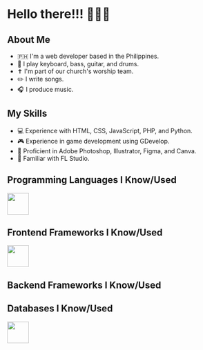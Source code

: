 <link rel="stylesheet" type='text/css' href="https://cdn.jsdelivr.net/gh/devicons/devicon@latest/devicon.min.css" />

<style>
    i{
        font-size: 50px;
    }

    img{
        height: 50px;
    }
</style>

# Hello there!!! 👋👋👋

## About Me

- 🇵🇭 I'm a web developer based in the Philippines.
- 🎹 I play keyboard, bass, guitar, and drums.
- ✝️ I'm part of our church's worship team.
- ✏️ I write songs.
- 🎧 I produce music.

## My Skills

- 💻 Experience with HTML, CSS, JavaScript, PHP, and Python.
- 🎮 Experience in game development using GDevelop.
- 🎨 Proficient in Adobe Photoshop, Illustrator, Figma, and Canva.
- 🎵 Familiar with FL Studio.

## Programming Languages I Know/Used

<i class="devicon-javascript-plain colored"></i>
<i class="devicon-php-plain colored"></i>
<img src="https://cdn.jsdelivr.net/gh/devicons/devicon@latest/icons/python/python-original.svg" />

## Frontend Frameworks I Know/Used

<img src="https://cdn.jsdelivr.net/gh/devicons/devicon@latest/icons/svelte/svelte-original.svg" />
<i class="devicon-react-original colored"></i>
<i class="devicon-tailwindcss-original colored"></i>

## Backend Frameworks I Know/Used

<i class="devicon-fastapi-plain" alt='fastapi'></i>

## Databases I Know/Used

<i class="devicon-mysql-original"></i>
<i class="devicon-sqlite-plain"></i>
<img src='https://seeklogo.com/vector-logo/435677/supabase' />
